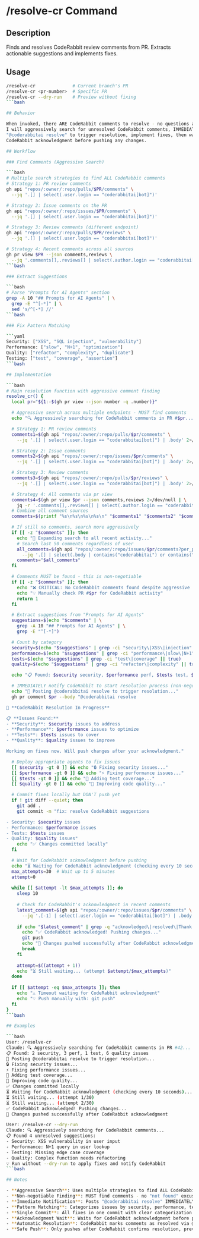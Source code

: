 # /resolve-cr Command

## Description

Finds and resolves CodeRabbit review comments from PR. Extracts actionable suggestions and implements fixes.

## Usage

```bash
/resolve-cr              # Current branch's PR
/resolve-cr <pr-number>  # Specific PR
/resolve-cr --dry-run    # Preview without fixing
```bash

## Behavior

When invoked, there ARE CodeRabbit comments to resolve - no questions asked.
I will aggressively search for unresolved CodeRabbit comments, IMMEDIATELY post
"@coderabbitai resolve" to trigger resolution, implement fixes, then wait for
CodeRabbit acknowledgment before pushing any changes.

## Workflow

### Find Comments (Aggressive Search)

```bash
# Multiple search strategies to find ALL CodeRabbit comments
# Strategy 1: PR review comments
gh api "repos/:owner/:repo/pulls/$PR/comments" \
  --jq '.[] | select(.user.login == "coderabbitai[bot]")'

# Strategy 2: Issue comments on the PR
gh api "repos/:owner/:repo/issues/$PR/comments" \
  --jq '.[] | select(.user.login == "coderabbitai[bot]")'

# Strategy 3: Review comments (different endpoint)
gh api "repos/:owner/:repo/pulls/$PR/reviews" \
  --jq '.[] | select(.user.login == "coderabbitai[bot]")'

# Strategy 4: Recent comments across all sources
gh pr view $PR --json comments,reviews \
  --jq '.comments[],.reviews[] | select(.author.login == "coderabbitai[bot]")'
```bash

### Extract Suggestions

```bash
# Parse "Prompts for AI Agents" section
grep -A 10 "## Prompts for AI Agents" | \
  grep -E "^[-*]" | \
  sed 's/^[-*] //'
```bash

### Fix Pattern Matching

```yaml
Security: ["XSS", "SQL injection", "vulnerability"]
Performance: ["slow", "N+1", "optimization"]
Quality: ["refactor", "complexity", "duplicate"]
Testing: ["test", "coverage", "assertion"]
```bash

## Implementation

```bash
# Main resolution function with aggressive comment finding
resolve_cr() {
  local pr="${1:-$(gh pr view --json number -q .number)}"

  # Aggressive search across multiple endpoints - MUST find comments
  echo "🔍 Aggressively searching for CodeRabbit comments in PR #$pr..."

  # Strategy 1: PR review comments
  comments1=$(gh api "repos/:owner/:repo/pulls/$pr/comments" \
    --jq '.[] | select(.user.login == "coderabbitai[bot]") | .body' 2>/dev/null || echo "")

  # Strategy 2: Issue comments
  comments2=$(gh api "repos/:owner/:repo/issues/$pr/comments" \
    --jq '.[] | select(.user.login == "coderabbitai[bot]") | .body' 2>/dev/null || echo "")

  # Strategy 3: Review comments
  comments3=$(gh api "repos/:owner/:repo/pulls/$pr/reviews" \
    --jq '.[] | select(.user.login == "coderabbitai[bot]") | .body' 2>/dev/null || echo "")

  # Strategy 4: All comments via pr view
  comments4=$(gh pr view $pr --json comments,reviews 2>/dev/null | \
    jq -r '.comments[],.reviews[] | select(.author.login == "coderabbitai[bot]") | .body' 2>/dev/null || echo "")
  # Combine all comment sources
  comments=$(printf "%s\n%s\n%s\n%s\n" "$comments1" "$comments2" "$comments3" "$comments4" | grep -v '^$' | sort -u)

  # If still no comments, search more aggressively
  if [[ -z "$comments" ]]; then
    echo "🔎 Expanding search to all recent activity..."
    # Search last 50 comments regardless of user
    all_comments=$(gh api "repos/:owner/:repo/issues/$pr/comments?per_page=50" \
      --jq '.[] | select(.body | contains("coderabbitai") or contains("CodeRabbit") or contains("Prompts for AI Agents")) | .body' 2>/dev/null || echo "")
    comments="$all_comments"
  fi

  # Comments MUST be found - this is non-negotiable
  if [[ -z "$comments" ]]; then
    echo "❌ CRITICAL: No CodeRabbit comments found despite aggressive search!"
    echo "💡 Manually check PR #$pr for CodeRabbit activity"
    return 1
  fi

  # Extract suggestions from "Prompts for AI Agents"
  suggestions=$(echo "$comments" | \
    grep -A 10 "## Prompts for AI Agents" | \
    grep -E "^[-*]")

  # Count by category
  security=$(echo "$suggestions" | grep -ci "security\|XSS\|injection" || true)
  performance=$(echo "$suggestions" | grep -ci "performance\|slow\|N+1" || true)
  tests=$(echo "$suggestions" | grep -ci "test\|coverage" || true)
  quality=$(echo "$suggestions" | grep -ci "refactor\|complexity" || true)

  echo "📋 Found: $security security, $performance perf, $tests test, $quality quality issues"

  # IMMEDIATELY notify CodeRabbit to start resolution process (non-negotiable)
  echo "💬 Posting @coderabbitai resolve to trigger resolution..."
  gh pr comment $pr --body "@coderabbitai resolve

🔄 **CodeRabbit Resolution In Progress**

📋 **Issues Found:**
- **Security**: $security issues to address
- **Performance**: $performance issues to optimize
- **Tests**: $tests issues to cover
- **Quality**: $quality issues to improve

Working on fixes now. Will push changes after your acknowledgment."

  # Deploy appropriate agents to fix issues
  [[ $security -gt 0 ]] && echo "🔒 Fixing security issues..."
  [[ $performance -gt 0 ]] && echo "⚡ Fixing performance issues..."
  [[ $tests -gt 0 ]] && echo "🧪 Adding test coverage..."
  [[ $quality -gt 0 ]] && echo "🔧 Improving code quality..."

  # Commit fixes locally but DON'T push yet
  if ! git diff --quiet; then
    git add .
    git commit -m "fix: resolve CodeRabbit suggestions

- Security: $security issues
- Performance: $performance issues
- Tests: $tests issues
- Quality: $quality issues"
    echo "✅ Changes committed locally"
  fi

  # Wait for CodeRabbit acknowledgment before pushing
  echo "⏳ Waiting for CodeRabbit acknowledgment (checking every 10 seconds)..."
  max_attempts=30  # Wait up to 5 minutes
  attempt=0
  
  while [[ $attempt -lt $max_attempts ]]; do
    sleep 10
    
    # Check for CodeRabbit's acknowledgment in recent comments
    latest_comment=$(gh api "repos/:owner/:repo/issues/$pr/comments" \
      --jq '.[-1] | select(.user.login == "coderabbitai[bot]") | .body' 2>/dev/null || echo "")
    
    if echo "$latest_comment" | grep -q "acknowledged\|resolved\|Thank you\|Great work"; then
      echo "✅ CodeRabbit acknowledged! Pushing changes..."
      git push
      echo "🚀 Changes pushed successfully after CodeRabbit acknowledgment"
      break
    fi
    
    attempt=$((attempt + 1))
    echo "⏳ Still waiting... (attempt $attempt/$max_attempts)"
  done
  
  if [[ $attempt -eq $max_attempts ]]; then
    echo "⚠️ Timeout waiting for CodeRabbit acknowledgment"
    echo "💡 Push manually with: git push"
  fi
}
```bash

## Examples

```bash
User: /resolve-cr
Claude: 🔍 Aggressively searching for CodeRabbit comments in PR #42...
📋 Found: 2 security, 3 perf, 1 test, 6 quality issues
💬 Posting @coderabbitai resolve to trigger resolution...
🔒 Fixing security issues...
⚡ Fixing performance issues...
🧪 Adding test coverage...
🔧 Improving code quality...
✅ Changes committed locally
⏳ Waiting for CodeRabbit acknowledgment (checking every 10 seconds)...
⏳ Still waiting... (attempt 1/30)
⏳ Still waiting... (attempt 2/30)
✅ CodeRabbit acknowledged! Pushing changes...
🚀 Changes pushed successfully after CodeRabbit acknowledgment

User: /resolve-cr --dry-run
Claude: 🔍 Aggressively searching for CodeRabbit comments...
📋 Found 4 unresolved suggestions:
- Security: XSS vulnerability in user input
- Performance: N+1 query in user lookup
- Testing: Missing edge case coverage
- Quality: Complex function needs refactoring
💡 Run without --dry-run to apply fixes and notify CodeRabbit
```bash

## Notes

- **Aggressive Search**: Uses multiple strategies to find ALL CodeRabbit comments
- **Non-negotiable Finding**: MUST find comments - no "not found" excuses
- **Immediate Notification**: Posts "@coderabbitai resolve" IMMEDIATELY after finding comments
- **Pattern Matching**: Categorizes issues by security, performance, testing, quality
- **Single Commit**: All fixes in one commit with clear categorization
- **Acknowledgment Wait**: Waits for CodeRabbit acknowledgment before pushing (up to 5 minutes)
- **Automatic Resolution**: CodeRabbit marks comments as resolved via @mention
- **Safe Push**: Only pushes after CodeRabbit confirms resolution, preventing duplicate work

